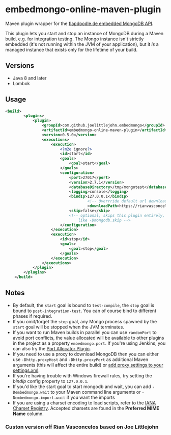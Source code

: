 # embedmongo-online-maven-plugin

Maven plugin wrapper for the [flapdoodle.de embedded MongoDB API](http://github.com/flapdoodle-oss/embedmongo.flapdoodle.de).

This plugin lets you start and stop an instance of MongoDB during a Maven build, e.g. for integration testing. The Mongo instance isn't strictly embedded (it's not running within the JVM of your application), but it _is_ a managed instance that exists only for the lifetime of your build.

## Versions

* Java 8 and later
* Lombok

## Usage

```xml
<build>
		<plugins>
			<plugin>
				<groupId>com.github.joelittlejohn.embedmongo</groupId>
				<artifactId>embedmongo-online-maven-plugin</artifactId>
				<version>0.5.0</version>
				<executions>
					<execution>
						<?m2e ignore?>
						<id>start</id>
						<goals>
							<goal>start</goal>
						</goals>
						<configuration>
							<port>27017</port>
							<version>2.7.1</version>
							<databaseDirectory>/tmp/mongotest</databaseDirectory>
							<logging>console</logging>
							<bindIp>127.0.0.1</bindIp>
              						<!-- Overrride default url download http://fastdl/mongodb.org/-->
              						<downloadPath>https://rianvasconcelos.s3.amazonaws.com/</downloadPath>
							<skip>false</skip>
							<!-- optional, skips this plugin entirely, use on the command line 
								like -Dmongodb.skip -->
						</configuration>
					</execution>
					<execution>
						<id>stop</id>
						<goals>
							<goal>stop</goal>
						</goals>
					</execution>
				</executions>
			</plugin>
		</plugins>
	</build>
```

## Notes

* By default, the `start` goal is bound to `test-compile`, the `stop` goal is bound to `post-integration-test`. You can of course bind to different phases if required.
* If you omit/forget the `stop` goal, any Mongo process spawned by the `start` goal will be stopped when the JVM terminates.
* If you want to run Maven builds in parallel you can use `randomPort` to avoid port conflicts, the value allocated will be available to other plugins in the project as a property `embedmongo.port`.
  If you're using Jenkins, you can also try the [Port Allocator Plugin](https://wiki.jenkins-ci.org/display/JENKINS/Port+Allocator+Plugin).
* If you need to use a proxy to download MongoDB then you can either use `-Dhttp.proxyHost` and `-Dhttp.proxyPort` as additional Maven arguments (this will affect the entire build) or [add proxy settings to your settings.xml](https://maven.apache.org/settings.html#Proxies).
* If you're having trouble with Windows firewall rules, try setting the _bindIp_ config property to `127.0.0.1`.
* If you'd like the start goal to start mongodb and wait, you can add `-Dembedmongo.wait` to your Maven command line arguments or `-Dembedmongo.import.wait` if you want the imports
* If you are using a charset encoding to load scripts, refer to the [IANA Charset Registry](http://www.iana.org/assignments/character-sets/character-sets.xhtml).  Accepted charsets are found in the __Preferred MIME Name__ column.

### Custon version off Rian Vasconcelos based on  Joe Littlejohn
